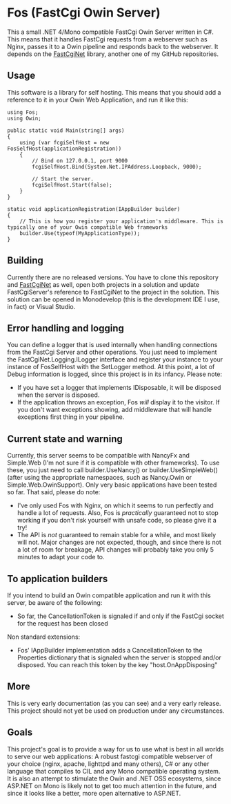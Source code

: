 Fos (FastCgi Owin Server)
==========

This a small .NET 4/Mono compatible FastCgi Owin Server written in C#. This means that it handles FastCgi requests from a webserver such as Nginx, passes it to a Owin pipeline and responds back to the webserver. It depends on the [FastCgiNet](http://github.com/mzabani/FastCgiNet) library, another one of my GitHub repositories.

Usage
-----
This software is a library for self hosting. This means that you should add a reference to it in your Owin Web Application, and run it like this:

```
using Fos;
using Owin;

public static void Main(string[] args)
{
	using (var fcgiSelfHost = new FosSelfHost(applicationRegistration))
	{
		// Bind on 127.0.0.1, port 9000
		fcgiSelfHost.Bind(System.Net.IPAddress.Loopback, 9000);

		// Start the server.
		fcgiSelfHost.Start(false);
	}
}

static void applicationRegistration(IAppBuilder builder)
{
	// This is how you register your application's middleware. This is typically one of your Owin compatible Web frameworks
	builder.Use(typeof(MyApplicationType));
}
```

Building
--------
Currently there are no released versions. You have to clone this repository and [FastCgiNet](http://github.com/mzabani/FastCgiNet) as well, open both projects in a solution and update FastCgiServer's reference to FastCgiNet to the project in the solution. This solution can be opened in Monodevelop (this is the development IDE I use, in fact) or Visual Studio.

Error handling and logging
--------------------------
You can define a logger that is used internally when handling connections from the FastCgi Server and other operations. You just need to implement the FastCgiNet.Logging.ILogger interface and register your instance to your instance of FosSelfHost with the SetLogger method. At this point, a lot of Debug information is logged, since this project is in its infancy. Please note:
- If you have set a logger that implements IDisposable, it will be disposed when the server is disposed.
- If the application throws an exception, Fos *will* display it to the visitor. If you don't want exceptions showing, add middleware that will handle exceptions first thing in your pipeline.


Current state and warning
-------------------------
Currently, this server seems to be compatible with NancyFx and Simple.Web (I'm not sure if it is compatible with other frameworks). To use these, you just need to call builder.UseNancy() or builder.UseSimpleWeb() (after using the appropriate namespaces, such as Nancy.Owin or Simple.Web.OwinSupport). Only very basic applications have been tested so far. That said, please do note:
- I've only used Fos with Nginx, on which it seems to run perfectly and handle a lot of requests. Also, Fos is *practically* guaranteed not to stop working if you don't risk yourself with unsafe code, so please give it a try!
- The API is *not* guaranteed to remain stable for a while, and most likely will not. Major changes are not expected, though, and since there is not a lot of room for breakage, API changes will probably take you only 5 minutes to adapt your code to.


To application builders
-----------------------
If you intend to build an Owin compatible application and run it with this server, be aware of the following:
- So far, the CancellationToken is signaled if and only if the FastCgi socket for the request has been closed

Non standard extensions:
- Fos' IAppBuilder implementation adds a CancellationToken to the Properties dictionary that is signaled when the server is stopped and/or disposed. You can reach this token by the key "host.OnAppDisposing"


More
----
This is very early documentation (as you can see) and a very early release. This project should not yet be used on production under any circumstances.


Goals
-----
This project's goal is to provide a way for us to use what is best in all worlds to serve our web applications: A robust fastcgi compatible webserver of your choice (nginx, apache, lighttpd and many others), C# or any other language that compiles to CIL and any Mono compatible operating system.
It is also an attempt to stimulate the Owin and .NET OSS ecosystems, since ASP.NET on Mono is likely not to get too much attention in the future, and since it looks like a better, more open alternative to ASP.NET.

